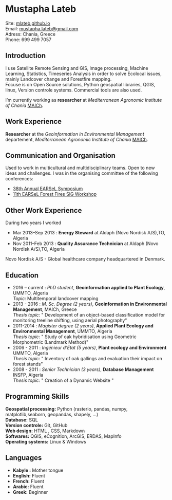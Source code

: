 Mustapha Lateb
=============

Site: [mlateb.github.io][]     
Email: <mustapha.lateb@gmail.com>  
Adress: Chania, Greece    
Phone: 699 499 7057

Introduction
------------
   
I use Satellite Remote Sensing and GIS, Image processing, Machine Learning, Statistics, Timeseries Analysis in order to solve Ecolocal issues, mainly Landcover change and Forestfire mapping.    
Focuse is on Open Source solutions, Python geospatial libraries, QGIS, linux, Version controle systems. Commercial tools are also used. 

I’m currently working as **researcher** at *Mediterranean Agronomic Institute of Chania* [MAICh](https://www.iamc.ciheam.org/).      

Work Experience   
---------------      
    
**Researcher** at the *Geoinformation in Environmental Management* departement, *Mediterranean Agronomic Institute of Chania* [MAICh](https://www.iamc.ciheam.org/).      

Communication and Organisation
------------------------------
   
Used to work in multicultural and multidisciplinary teams. Open to new ideas and challenges. I was in the organising committee of the following conferences:    
    
* [38th Annual EARSeL Symposium](http://symposium.earsel.org/38th-symposium-Chania/)   
* [11th EARSeL Forest Fires SIG Workshop](http://ffsig2017.maich.gr/en/)   
    
Other Work Experience   
---------------------   
   
During two years I worked     
    
* Mar 2013–Sep 2013 : **Energy Steward** at Aldaph (Novo Nordisk A/S),TO, Algeria
* Nov 2011–Feb 2013 : **Quality Assurance Technician** at Aldaph (Novo Nordisk A/S),TO, Algeria    
    
Novo Nordisk A/S - Global healthcare company headquartered in Denmark.

Education
---------   
   
* 2016 – current : *PhD student*, **Geoinformation applied to Plant Ecology**, UMMTO, Algeria    
*Topic:* Multitemporal landcover mapping   
* 2013 - 2016 : *M. Sc. Degree (2 years)*, **Geoinformation in Environmental Management**, MAICh, Greece    
*Thesis topic:* " Development of an object-based classification model for monitoring treeline shifting, using aerial photography"   
* 2011-2014 : *Magister degree (2 years)*, **Applied Plant Ecology and Environmental Management**, UMMTO, Algeria    
*Thesis topic:* " Study of oak hybridisation using Geometric Morphometric (Landmark Method)"   
* 2006 - 2011 : *Ingénieur d'Etat (5 years)*, **Plant ecology and Environment** UMMTO, Algeria   
*Thesis topic:* " Inventory of  oak gallings and evaluation their impact on forest stands"   
* 2008 - 2011 : *Senior Technician (3 years)*, **Database Management** INSFP, Algeria   
*Thesis topic:* "  Creation of a Dynamic Website "   

Programming Skills
------------------   
   
**Geospatial processing:** Python (rasterio, pandas, numpy, matplotlib,seaborn, geopandas, shapely, …)   
**Database:** SQL   
**Version controle:** Git, GitHub    
**Web design:** HTML , CSS, Markdown   
**Softwares:** QGIS, eCognition,  ArcGIS, ERDAS, MapInfo  
**Operating systems:** Linux & Windows   
   
Languages
---------   

* **Kabyle :** Mother tongue
* **English:** Fluent
* **French:** Fluent
* **Arabic:** Fluent
* **Greek:** Beginner




[mlateb.github.io]:https://mlateb.github.io 